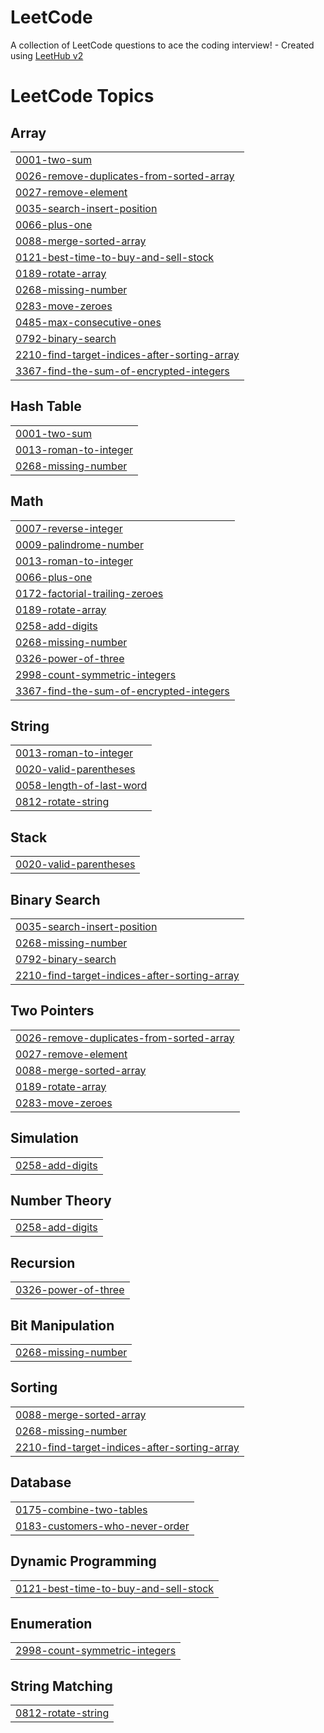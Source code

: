 # LeetCode
A collection of LeetCode questions to ace the coding interview! - Created using [LeetHub v2](https://github.com/arunbhardwaj/LeetHub-2.0)

<!---LeetCode Topics Start-->
# LeetCode Topics
## Array
|  |
| ------- |
| [0001-two-sum](https://github.com/jatinrane14/LeetCode/tree/master/0001-two-sum) |
| [0026-remove-duplicates-from-sorted-array](https://github.com/jatinrane14/LeetCode/tree/master/0026-remove-duplicates-from-sorted-array) |
| [0027-remove-element](https://github.com/jatinrane14/LeetCode/tree/master/0027-remove-element) |
| [0035-search-insert-position](https://github.com/jatinrane14/LeetCode/tree/master/0035-search-insert-position) |
| [0066-plus-one](https://github.com/jatinrane14/LeetCode/tree/master/0066-plus-one) |
| [0088-merge-sorted-array](https://github.com/jatinrane14/LeetCode/tree/master/0088-merge-sorted-array) |
| [0121-best-time-to-buy-and-sell-stock](https://github.com/jatinrane14/LeetCode/tree/master/0121-best-time-to-buy-and-sell-stock) |
| [0189-rotate-array](https://github.com/jatinrane14/LeetCode/tree/master/0189-rotate-array) |
| [0268-missing-number](https://github.com/jatinrane14/LeetCode/tree/master/0268-missing-number) |
| [0283-move-zeroes](https://github.com/jatinrane14/LeetCode/tree/master/0283-move-zeroes) |
| [0485-max-consecutive-ones](https://github.com/jatinrane14/LeetCode/tree/master/0485-max-consecutive-ones) |
| [0792-binary-search](https://github.com/jatinrane14/LeetCode/tree/master/0792-binary-search) |
| [2210-find-target-indices-after-sorting-array](https://github.com/jatinrane14/LeetCode/tree/master/2210-find-target-indices-after-sorting-array) |
| [3367-find-the-sum-of-encrypted-integers](https://github.com/jatinrane14/LeetCode/tree/master/3367-find-the-sum-of-encrypted-integers) |
## Hash Table
|  |
| ------- |
| [0001-two-sum](https://github.com/jatinrane14/LeetCode/tree/master/0001-two-sum) |
| [0013-roman-to-integer](https://github.com/jatinrane14/LeetCode/tree/master/0013-roman-to-integer) |
| [0268-missing-number](https://github.com/jatinrane14/LeetCode/tree/master/0268-missing-number) |
## Math
|  |
| ------- |
| [0007-reverse-integer](https://github.com/jatinrane14/LeetCode/tree/master/0007-reverse-integer) |
| [0009-palindrome-number](https://github.com/jatinrane14/LeetCode/tree/master/0009-palindrome-number) |
| [0013-roman-to-integer](https://github.com/jatinrane14/LeetCode/tree/master/0013-roman-to-integer) |
| [0066-plus-one](https://github.com/jatinrane14/LeetCode/tree/master/0066-plus-one) |
| [0172-factorial-trailing-zeroes](https://github.com/jatinrane14/LeetCode/tree/master/0172-factorial-trailing-zeroes) |
| [0189-rotate-array](https://github.com/jatinrane14/LeetCode/tree/master/0189-rotate-array) |
| [0258-add-digits](https://github.com/jatinrane14/LeetCode/tree/master/0258-add-digits) |
| [0268-missing-number](https://github.com/jatinrane14/LeetCode/tree/master/0268-missing-number) |
| [0326-power-of-three](https://github.com/jatinrane14/LeetCode/tree/master/0326-power-of-three) |
| [2998-count-symmetric-integers](https://github.com/jatinrane14/LeetCode/tree/master/2998-count-symmetric-integers) |
| [3367-find-the-sum-of-encrypted-integers](https://github.com/jatinrane14/LeetCode/tree/master/3367-find-the-sum-of-encrypted-integers) |
## String
|  |
| ------- |
| [0013-roman-to-integer](https://github.com/jatinrane14/LeetCode/tree/master/0013-roman-to-integer) |
| [0020-valid-parentheses](https://github.com/jatinrane14/LeetCode/tree/master/0020-valid-parentheses) |
| [0058-length-of-last-word](https://github.com/jatinrane14/LeetCode/tree/master/0058-length-of-last-word) |
| [0812-rotate-string](https://github.com/jatinrane14/LeetCode/tree/master/0812-rotate-string) |
## Stack
|  |
| ------- |
| [0020-valid-parentheses](https://github.com/jatinrane14/LeetCode/tree/master/0020-valid-parentheses) |
## Binary Search
|  |
| ------- |
| [0035-search-insert-position](https://github.com/jatinrane14/LeetCode/tree/master/0035-search-insert-position) |
| [0268-missing-number](https://github.com/jatinrane14/LeetCode/tree/master/0268-missing-number) |
| [0792-binary-search](https://github.com/jatinrane14/LeetCode/tree/master/0792-binary-search) |
| [2210-find-target-indices-after-sorting-array](https://github.com/jatinrane14/LeetCode/tree/master/2210-find-target-indices-after-sorting-array) |
## Two Pointers
|  |
| ------- |
| [0026-remove-duplicates-from-sorted-array](https://github.com/jatinrane14/LeetCode/tree/master/0026-remove-duplicates-from-sorted-array) |
| [0027-remove-element](https://github.com/jatinrane14/LeetCode/tree/master/0027-remove-element) |
| [0088-merge-sorted-array](https://github.com/jatinrane14/LeetCode/tree/master/0088-merge-sorted-array) |
| [0189-rotate-array](https://github.com/jatinrane14/LeetCode/tree/master/0189-rotate-array) |
| [0283-move-zeroes](https://github.com/jatinrane14/LeetCode/tree/master/0283-move-zeroes) |
## Simulation
|  |
| ------- |
| [0258-add-digits](https://github.com/jatinrane14/LeetCode/tree/master/0258-add-digits) |
## Number Theory
|  |
| ------- |
| [0258-add-digits](https://github.com/jatinrane14/LeetCode/tree/master/0258-add-digits) |
## Recursion
|  |
| ------- |
| [0326-power-of-three](https://github.com/jatinrane14/LeetCode/tree/master/0326-power-of-three) |
## Bit Manipulation
|  |
| ------- |
| [0268-missing-number](https://github.com/jatinrane14/LeetCode/tree/master/0268-missing-number) |
## Sorting
|  |
| ------- |
| [0088-merge-sorted-array](https://github.com/jatinrane14/LeetCode/tree/master/0088-merge-sorted-array) |
| [0268-missing-number](https://github.com/jatinrane14/LeetCode/tree/master/0268-missing-number) |
| [2210-find-target-indices-after-sorting-array](https://github.com/jatinrane14/LeetCode/tree/master/2210-find-target-indices-after-sorting-array) |
## Database
|  |
| ------- |
| [0175-combine-two-tables](https://github.com/jatinrane14/LeetCode/tree/master/0175-combine-two-tables) |
| [0183-customers-who-never-order](https://github.com/jatinrane14/LeetCode/tree/master/0183-customers-who-never-order) |
## Dynamic Programming
|  |
| ------- |
| [0121-best-time-to-buy-and-sell-stock](https://github.com/jatinrane14/LeetCode/tree/master/0121-best-time-to-buy-and-sell-stock) |
## Enumeration
|  |
| ------- |
| [2998-count-symmetric-integers](https://github.com/jatinrane14/LeetCode/tree/master/2998-count-symmetric-integers) |
## String Matching
|  |
| ------- |
| [0812-rotate-string](https://github.com/jatinrane14/LeetCode/tree/master/0812-rotate-string) |
<!---LeetCode Topics End-->
